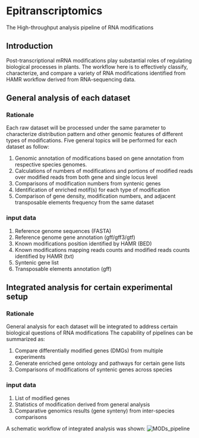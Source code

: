 # Epitranscriptomics
The High-throughput analysis pipeline of RNA modifications

## Introduction
Post-transcriptional mRNA modifications play substantial roles of regulating biological processes in plants. The workflow here is to effectively classify, characterize, and compare a variety of RNA modifications identified from HAMR workflow derived from RNA-sequencing data. 

## General analysis of each dataset
### Rationale
Each raw dataset will be processed under the same parameter to characterize distribution pattern and other genomic features of different types of modifications.
Five general topics will be performed for each dataset as follow:

1. Genomic annotation of modifications based on gene annotation from respective species genomes.
2. Calculations of numbers of modifications and portions of modified reads over modified reads from both gene and single locus level
3. Comparisons of modification numbers from syntenic genes
4. Identification of enriched motif(s) for each type of modification
5. Comparison of gene density, modification numbers, and adjacent transposable elements frequency from the same dataset

### input data
1. Reference genome sequences (FASTA)
2. Reference genome gene annotation (gff/gff3/gtf)
3. Known modifications position identified by HAMR (BED)
4. Known modifications mapping reads counts and modified reads counts identified by HAMR (txt)
5. Syntenic gene list
6. Transposable elements annotation (gff)

## Integrated analysis for certain experimental setup
### Rationale
General analysis for each dataset will be integrated to address certain biological questions of RNA modifications
The capability of pipelines can be summarized as:

1. Compare differentially modified genes (DMGs) from multiple experiments
2. Generate enriched gene ontology and pathways for certain gene lists
3. Comparisons of modifications of syntenic genes across species


### input data
1. List of modified genes
2. Statistics of modification derived from general analysis
3. Comparative genomics results (gene synteny) from inter-species comparisons


A schematic workflow of integrated analysis was shown:
![MODs_pipeline](https://user-images.githubusercontent.com/69836931/121089630-72904e80-c7b5-11eb-9b87-c3a36dc83bac.png)

